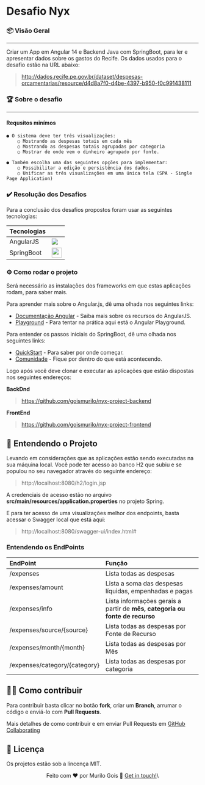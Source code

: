 
# Desafio Nyx

### 📦 Visão Geral
---

Criar um App em Angular 14 e Backend Java com SpringBoot, para ler e apresentar dados
sobre os gastos do Recife. Os dados usados para o desafio estão na URL abaixo:

> http://dados.recife.pe.gov.br/dataset/despesas-orcamentarias/resource/d4d8a7f0-d4be-4397-b950-f0c991438111


### 🏆 Sobre o desafio
---

#### Requsitos minímos

    ● O sistema deve ter três visualizações:
        ○ Mostrando as despesas totais em cada mês
        ○ Mostrando as despesas totais agrupadas por categoria
        ○ Mostrar de onde vem o dinheiro agrupado por fonte.

    ● Também escolha uma das seguintes opções para implementar:
        ○ Possibilitar a edição e persistência dos dados.
        ○ Unificar as três visualizações em uma única tela (SPA - Single Page Application)
        
### :heavy_check_mark: Resolução dos Desafios

Para a conclusão dos desafios propostos foram usar as seguintes tecnologias:

Tecnologias||
----------|----
AngularJS|<img src="https://cdn.jsdelivr.net/gh/devicons/devicon/icons/angularjs/angularjs-original.svg" />
SpringBoot|<img width="26" src="https://cdn.jsdelivr.net/gh/devicons/devicon/icons/spring/spring-original.svg" />|
          
### ⚙️ Como rodar o projeto

Será necessário as instalações dos frameworks em que estas aplicações rodam, para saber mais.


Para aprender mais sobre o Angular.js, dê uma olhada nos seguintes links:

- [Documentação Angular](https://angular.io/docs) - Saiba mais sobre os recursos do AngularJS.
- [Playground](https://angular.io/quick-start) - Para tentar na prática aqui está o Angular Playground.

Para entender os passos iniciais do SpringBoot, dê uma olhada nos seguintes links:

- [QuickStart](https://spring.io/quickstart) - Para saber por onde começar.
- [Comunidade](https://spring.io/community) - Fique por dentro do que está acontecendo.


Logo após você deve clonar e executar as aplicações que estão dispostas nos seguintes endereços:

**BackDnd**
> https://github.com/goismurilo/nyx-project-backend

**FrontEnd**
> https://github.com/goismurilo/nyx-project-frontend


## 🧠 Entendendo o Projeto

Levando em considerações que as aplicações estão sendo executadas na sua máquina local. 
Você pode ter acesso ao banco H2 que subiu e se populou no seu navegador através do seguinte endereço:
>  http://localhost:8080/h2/login.jsp

A credenciais de acesso estão no arquivo **src/main/resources/application.properties** no projeto Spring.

E para ter acesso de uma visualizações melhor dos endpoints, basta acessar o Swagger local que está aqui:
> http://localhost:8080/swagger-ui/index.html#


### Entendendo os EndPoints

EndPoint | Função | 
:--------- | :------ |
 /expenses| Lista todas as despesas | 
 /expenses/amount| Lista a soma das despesas líquidas, empenhadas e pagas | 
 /expenses/info| Lista informações gerais a partir de **mês, categoria ou fonte de recurso** | 
 /expenses/source/{source}| Lista todas as despesas por Fonte de Recurso | 
 /expenses/month/{month}| Lista todas as despesas por Mês| 
 /expenses/category/{category}| Lista todas as despesas por categoria| 


## 🤝🏾 Como contribuir

Para contribuir basta clicar no botão **fork**, criar um **Branch**, arrumar o código e enviá-lo com **Pull Requests**.

Mais detalhes de como contribuir e em enviar Pull Requests em [GitHub Collaborating]("https://docs.github.com/en/pull-requests/collaborating-with-pull-requests")  

## 📃 Licença

Os projetos estão sob a lincença MIT. 

<div align=center>

Feito com ♥ por Murilo Gois :wave: [Get in touch!](https://www.linkedin.com/in/goismurilo/)\

[Site para pegar icones -> https://devicon.dev/]: #

<!-- Adveniat (veniat) regnum tuum, fiat voluntas tua, sicut in caelo et in terra
Amen -->
